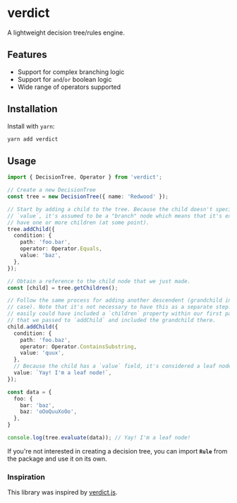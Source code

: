 # verdict

A lightweight decision tree/rules engine.

## Features

* Support for complex branching logic
* Support for `and`/`or` boolean logic
* Wide range of operators supported

## Installation

Install with `yarn`:

```bash
yarn add verdict
```

## Usage

```ts
import { DecisionTree, Operator } from 'verdict';

// Create a new DecisionTree
const tree = new DecisionTree({ name: 'Redwood' });

// Start by adding a child to the tree. Because the child doesn't specify a
// `value`, it's assumed to be a "branch" node which means that it's expected to
// have one or more children (at some point).
tree.addChild({
  condition: {
    path: 'foo.bar',
    operator: Operator.Equals,
    value: 'baz',
  },
});

// Obtain a reference to the child node that we just made.
const [child] = tree.getChildren();

// Follow the same process for adding another descendent (grandchild in this
// case). Note that it's not necessary to have this as a separate step. We
// easily could have included a `children` property within our first payload
// that we passed to `addChild` and included the grandchild there.
child.addChild({
  condition: {
    path: 'foo.baz',
    operator: Operator.ContainsSubstring,
    value: 'quux',
  },
  // Because the child has a `value` field, it's considered a leaf node.
  value: `Yay! I'm a leaf node!`,
});

const data = {
  foo: {
    bar: 'baz',
    baz: 'oOoQuuXoOo',
  },
}

console.log(tree.evaluate(data)); // Yay! I'm a leaf node!
```

If you're not interested in creating a decision tree, you can import **`Rule`** from
the package and use it on its own.

### Inspiration

This library was inspired by [verdict.js](https://www.npmjs.com/package/verdict.js).
